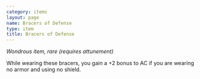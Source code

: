 ```yaml
---
category: items
layout: page
name: Bracers of Defense
type: item
title: Bracers of Defense 
---
```

_Wondrous item, rare (requires attunement)_ 

While wearing these bracers, you gain a +2 bonus to AC if you are wearing no armor and using no shield. 
